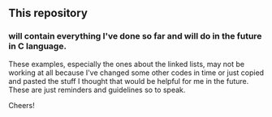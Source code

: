 ## This repository 
### will contain everything I've done so far and will do in the future in C language.
These examples, especially the ones about the linked lists, may not be working at all because I've changed some other codes in time or just copied and pasted the stuff I thought that would be helpful for me in the future. These are just reminders and guidelines so to speak.

Cheers!							
